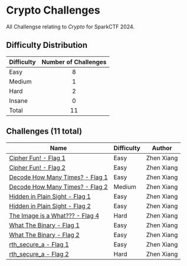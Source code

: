 # Crypto Challenges

All Challengse relating to *Crypto* for SparkCTF 2024.

## Difficulty Distribution

| Difficulty | Number of Challenges |
| ---------- |:--------------------:|
| Easy | 8 |
| Medium | 1 |
| Hard | 2 |
| Insane | 0 |
| Total | 11 |

## Challenges (11 total)

| Name | Difficulty | Author |
| ---- | ---------- | ------ |
| [Cipher Fun! - Flag 1](./CipherFun1) | Easy | Zhen Xiang |
| [Cipher Fun! - Flag 2](./CipherFun2) | Easy | Zhen Xiang |
| [Decode How Many Times? - Flag 1](./DecodeHowManyTimes1) | Easy | Zhen Xiang |
| [Decode How Many Times? - Flag 2](./DecodeHowManyTimes2) | Medium | Zhen Xiang |
| [Hidden in Plain Sight - Flag 1](./HiddenInPlainSight1) | Easy | Zhen Xiang |
| [Hidden in Plain Sight - Flag 2](./HiddenInPlainSight2) | Easy | Zhen Xiang |
| [The Image is a What??? - Flag 4](./TheImageIsAWhat4) | Hard | Zhen Xiang |
| [What The Binary - Flag 1](./WhatTheBinary1) | Easy | Zhen Xiang |
| [What The Binary - Flag 2](./WhatTheBinary2) | Easy | Zhen Xiang |
| [rth_secure_a - Flag 1](./rth_secure_a1) | Easy | Zhen Xiang |
| [rth_secure_a - Flag 2](./rth_secure_a2) | Hard | Zhen Xiang |